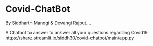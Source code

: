 # Covid-ChatBot
  By Siddharth Mandgi & Devangi Rajput....

A Chatbot to answer to answer all your questions regarding Covid19
https://share.streamlit.io/siddh30/covid-chatbot/main/app.py
